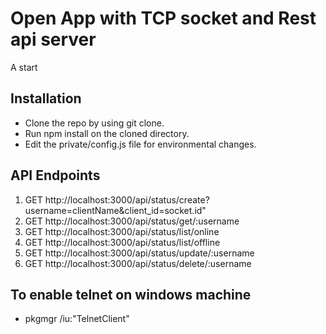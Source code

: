 # Open App with TCP socket and Rest api server
A start


## Installation
* Clone the repo by using git clone.
* Run npm install on the cloned directory.
* Edit the private/config.js file for environmental changes.


## API Endpoints
1. GET http://localhost:3000/api/status/create?username=clientName&client_id=socket.id"
1. GET http://localhost:3000/api/status/get/:username
1. GET http://localhost:3000/api/status/list/online
1. GET http://localhost:3000/api/status/list/offline
1. GET http://localhost:3000/api/status/update/:username
1. GET http://localhost:3000/api/status/delete/:username

## To enable telnet on windows machine 
* pkgmgr /iu:"TelnetClient"

